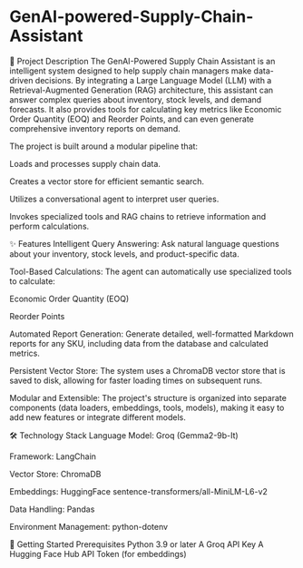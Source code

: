 # GenAI-powered-Supply-Chain-Assistant
<!-- Built a GenAI-powered supply chain assistant that integrates LLM-based conversational queries, demand forecasting, supplier risk evaluation, and automated document generation. Implemented using LangChain, ML models, and Streamlit. -->

📜 Project Description
The GenAI-Powered Supply Chain Assistant is an intelligent system designed to help supply chain managers make data-driven decisions. By integrating a Large Language Model (LLM) with a Retrieval-Augmented Generation (RAG) architecture, this assistant can answer complex queries about inventory, stock levels, and demand forecasts. It also provides tools for calculating key metrics like Economic Order Quantity (EOQ) and Reorder Points, and can even generate comprehensive inventory reports on demand.

The project is built around a modular pipeline that:

Loads and processes supply chain data.

Creates a vector store for efficient semantic search.

Utilizes a conversational agent to interpret user queries.

Invokes specialized tools and RAG chains to retrieve information and perform calculations.

✨ Features
Intelligent Query Answering: Ask natural language questions about your inventory, stock levels, and product-specific data.

Tool-Based Calculations: The agent can automatically use specialized tools to calculate:

Economic Order Quantity (EOQ)

Reorder Points

Automated Report Generation: Generate detailed, well-formatted Markdown reports for any SKU, including data from the database and calculated metrics.

Persistent Vector Store: The system uses a ChromaDB vector store that is saved to disk, allowing for faster loading times on subsequent runs.

Modular and Extensible: The project's structure is organized into separate components (data loaders, embeddings, tools, models), making it easy to add new features or integrate different models.

🛠️ Technology Stack
Language Model: Groq (Gemma2-9b-It)

Framework: LangChain

Vector Store: ChromaDB

Embeddings: HuggingFace sentence-transformers/all-MiniLM-L6-v2

Data Handling: Pandas

Environment Management: python-dotenv

🚀 Getting Started
Prerequisites
Python 3.9 or later
A Groq API Key
A Hugging Face Hub API Token (for embeddings)
